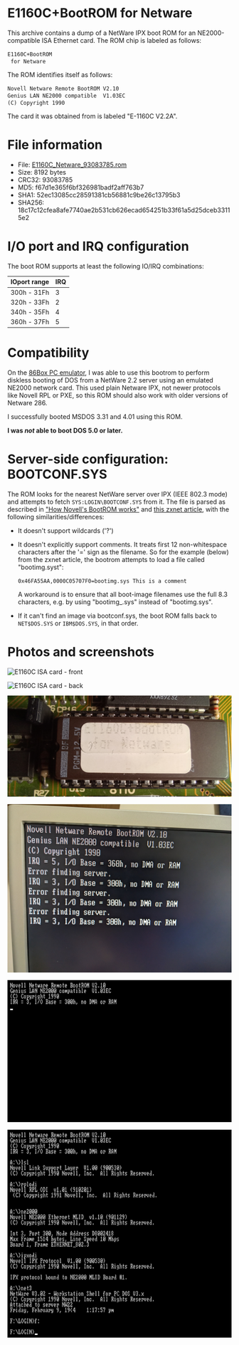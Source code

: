 # E1160C+BootROM for Netware

This archive contains a dump of a NetWare IPX boot ROM for an
NE2000-compatible ISA Ethernet card.  The ROM chip is labeled as follows:

    E1160C+BootROM
     for Netware

The ROM identifies itself as follows:

    Novell Netware Remote BootROM V2.10
    Genius LAN NE2000 compatible  V1.03EC
    (C) Copyright 1990

The card it was obtained from is labeled "E-1160C V2.2A".

# File information

* File: [E1160C\_Netware\_93083785.rom](E1160C_Netware_93083785.rom)
* Size:   8192 bytes
* CRC32:  93083785
* MD5:    f67d1e365f6bf326981badf2aff763b7
* SHA1:   52ec13085cc28591381cb56881c9be26c13795b3
* SHA256: 18c17c12cfea8afe7740ae2b531cb626ecad654251b33f61a5d25dceb33115e2

# I/O port and IRQ configuration

The boot ROM supports at least the following IO/IRQ combinations:

| IOport range | IRQ  |
|--------------|------|
| 300h - 31Fh  | 3    |
| 320h - 33Fh  | 2    |
| 340h - 35Fh  | 4    |
| 360h - 37Fh  | 5    |

# Compatibility

On the [86Box PC emulator](https://86box.net/), I was able to use this
bootrom to perform diskless booting of DOS from a NetWare 2.2 server using
an emulated NE2000 network card.  This used plain Netware IPX, not newer
protocols like Novell RPL or PXE, so this ROM should also work with older
versions of Netware 286.

I successfully booted MSDOS 3.31 and 4.01 using this ROM.

**I was _not_ able to boot DOS 5.0 or later.**

# Server-side configuration: BOOTCONF.SYS

The ROM looks for the nearest NetWare server over IPX (IEEE 802.3 mode) and
attempts to fetch `SYS:LOGIN\BOOTCONF.SYS` from it.  The file is parsed as
described in
["How Novell's BootROM works"](https://www.fuw.edu.pl/~jt/net-boot-old.html)
and
[this zxnet article](https://www.zx.net.nz/netware/client/dos-netboot/bootware.shtml),
with the following similarities/differences:

- It doesn't support wildcards ('?')

- It doesn't explicitly support comments.  It treats first 12
  non-whitespace characters after the '=' sign as the filename.  So for the
  example (below) from the zxnet article, the bootrom attempts to load a
  file called "bootimg.syst":

      0x46FA55AA,0000C05707F0=bootimg.sys This is a comment

  A workaround is to ensure that all boot-image filenames use the full 8.3
  characters, e.g. by using "bootimg_.sys" instead of "bootimg.sys".

- If it can't find an image via bootconf.sys, the boot ROM falls back to
  `NET$DOS.SYS` or `IBM$DOS.SYS`, in that order.

# Photos and screenshots

![E1160C ISA card - front](photos/e1160c-front.jpg)

![E1160C ISA card - back](photos/e1160c-back.jpg)

![Photo of boot ROM](photos/e1160c-bootrom.jpg)

![BootROM running on a P200 MMX PC](photos/e1160c-bootrom-running.jpg)

![Screenshot running in 86Box](screenshots/86Box-ne2000-boot.png)

![Booting DOS 3.31 under NetWare 2.2 in 86Box](screenshots/86Box-ne2000-nw22-boot.png)
